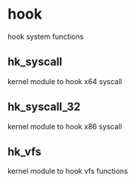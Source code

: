# hook
hook system functions

## hk_syscall
kernel module to hook x64 syscall

## hk_syscall_32
kernel module to hook x86 syscall

## hk_vfs
kernel module to hook vfs functions


